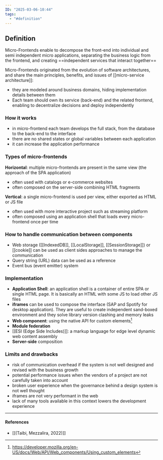 ```yaml
---
ID: "2025-03-06-10:44"
tags:
  - "#definition"
---
```

## Definition

Micro-Frontends enable to decompose the front-end into individual and semi independent micro applications, separating the business logic from the frontend, and creating ==independent services that interact together==

Micro-Frontends originated from the evolution of software architectures, and share the main principles, benefits, and issues of [[micro-service architecture]]:
- they are modeled around business domains, hiding implementation details between them
- Each team should own its service (back-end) and the related frontend, enabling to decentralize decisions and deploy independently

### How it works

- in micro-frontend each team develops the full stack, from the database to the back-end to the interface
- there are no shared states or global variables between each application
- it can increase the application performance

### Types of micro-frontends

**Horizontal**: multiple micro-frontends are present in the same view (the approach of the SPA application)
- often used with catalogs or e-commerce websites
- often composed on the server-side combining HTML fragments

**Vertical**: a single micro-frontend is used per view, either exported as HTML or JS file
- often used with more interactive project such as streaming platform
- often composed using an application shell that loads every micro-frontend once per time

### How to handle communication between components

- Web storage ([[IndexedDB]], [[LocalStorage]], [[SessionStorage]]) or [[cookie]] can be used as client sides approaches to manage the communication
- Query string (URL) data can be used as a reference
- Event bus (event emitter) system

### Implementation

- **Application Shell**: an application shell is a container of entire SPA or single HTML page. It is basically an HTML with some JS to load other JS files
- **iframes** can be used to compose the interface (SAP and Spotify for desktop application). They are useful to create independent sand-boxed environment and they solve library version clashing and memory leaks
- **Web component**: using the native API for custom elements[^1]
- **Module federation**
- [[ESI (Edge Side Includes)]]: a markup language for edge level dynamic web content assembly
- **Server-side** composition

### Limits and drawbacks

- risk of communication overhead if the system is not well designed and revised with the business growth
- potential performance issues when the vendors of a project are not carefully taken into account
- broken user experience when the governance behind a design system is not well thought
- iframes are not very performant in the web
- lack of many tools available in this context lowers the development experience

---
#### References
- [[(Taibi, Mezzalira, 2022)]]

[^1]: https://developer.mozilla.org/en-US/docs/Web/API/Web_components/Using_custom_elements
